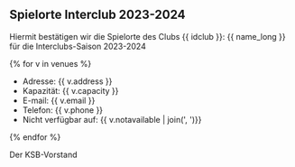 ## Spielorte Interclub 2023-2024

Hiermit bestätigen wir die Spielorte des Clubs {{ idclub }}: {{ name_long }} für die Interclubs-Saison 2023-2024

{% for v in venues %}

 - Adresse: {{ v.address }}
 - Kapazität: {{ v.capacity }}
 - E-mail: {{ v.email }}
 - Telefon: {{ v.phone }}
 - Nicht verfügbar auf: {{ v.notavailable | join(', ')}}

{% endfor %}

Der KSB-Vorstand